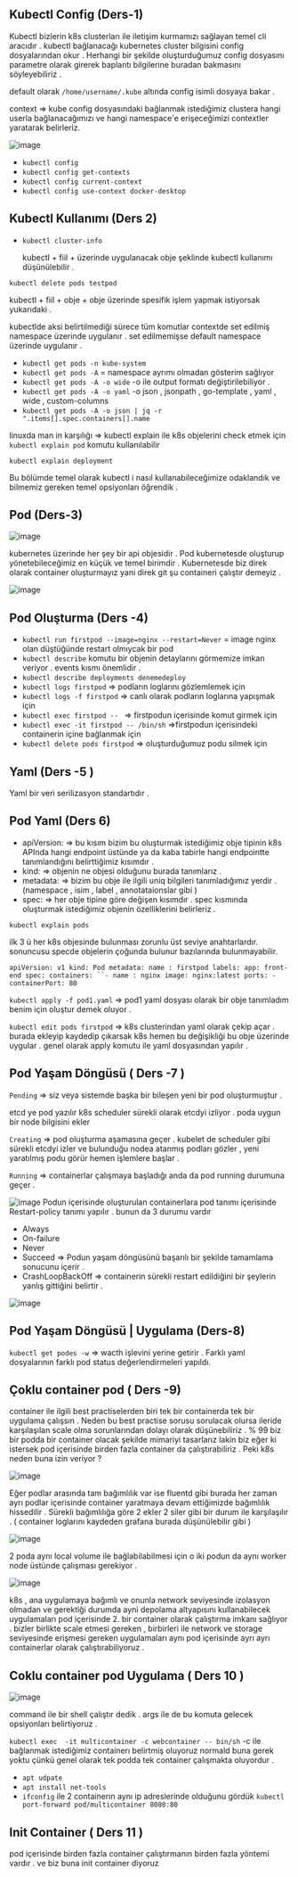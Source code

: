 ## Kubectl Config (Ders-1)
Kubectl bizlerin k8s clusterları ile iletişim kurmamızı sağlayan temel cli aracıdır .
kubectl bağlanacağı kubernetes cluster bilgisini config dosyalarından okur . Herhangi bir şekilde oluşturduğumuz config dosyasını parametre olarak girerek baplantı bilgilerine buradan bakmasını söyleyebiliriz .

default olarak `/home/username/.kube` altında config isimli dosyaya bakar .

context => kube config dosyasındaki bağlanmak istediğimiz clustera hangi userla bağlanacağımızı ve hangi namespace'e erişeceğimizi contextler yaratarak belirleriz.

![image](https://user-images.githubusercontent.com/74687192/156349464-0faaabd4-5317-4d1b-8521-ff29c49fd2db.png)


- `kubectl config` 
- `kubectl config get-contexts`
- `kubectl config current-context`
- `kubectl config use-context docker-desktop`


## Kubectl Kullanımı (Ders 2)

- `kubectl cluster-info`
 
  kubectl + fiil + üzerinde uygulanacak obje şeklinde kubectl kullanımı düşünülebilir .
  
 `kubectl delete pods testpod`
 
 kubectl + fiil + obje + obje üzerinde spesifik işlem yapmak istiyorsak yukarıdaki .
 
 kubectlde aksi belirtilmediği sürece tüm komutlar contextde set edilmiş namespace üzerinde uygulanır .
 set edilmemişse default namespace üzerinde uygulanır .
 
- `kubectl get pods -n kube-system`
- `kubectl get pods -A` = namespace ayrımı olmadan gösterim sağlıyor
- `kubectl get pods -A -o wide` -o ile output formatı değiştirilebiliyor .
- `kubectl get pods -A -o yaml` -o json , jsonpath , go-template , yaml , wide , custom-columns 
- `kubectl get pods -A -o json | jq -r ".items[].spec.containers[].name`

linuxda man in karşılığı => kubectl explain ile k8s objelerini check etmek için `kubectl explain pod` komutu kullanılabilir

`kubectl explain deployment`

Bu bölümde temel olarak kubectl i nasıl kullanabileceğimize odaklandık ve bilmemiz gereken temel opsiyonları öğrendik .
 

## Pod (Ders-3)


![image](https://user-images.githubusercontent.com/74687192/156416447-f7eda80d-6174-4a38-8ae1-668a166ed909.png)
 
 kubernetes üzerinde her şey bir api objesidir . Pod kubernetesde oluşturup yönetebileceğimiz en küçük ve temel birimdir . Kubernetesde biz direk olarak container oluşturmayız yani direk git şu containeri çalıştır demeyiz .
 
 
![image](https://user-images.githubusercontent.com/74687192/156417297-05824dcb-6f2e-4e86-b397-ad4ded6a0113.png)

## Pod Oluşturma (Ders -4)

- `kubectl run firstpod --image=nginx --restart=Never` = image nginx olan düştüğünde restart olmıycak bir pod
- `kubectl describe` komutu bir objenin detaylarını görmemize imkan veriyor . events kısmı önemlidir .
- `kubectl describe deployments denemedeploy` 
- `kubectl logs firstpod` => podların loglarını gözlemlemek için
- `kubectl logs -f firstpod` => canlı olarak podların loglarına yapışmak için
- `kubectl exec firstpod -- ` => firstpodun içerisinde komut girmek için 
- `kubectl exec -it firstpod -- /bin/sh` =>firstpodun içerisindeki containerin içine bağlanmak için 
- `kubectl delete pods firstpod` => oluşturduğumuz podu silmek için 


## Yaml (Ders -5 )
Yaml bir veri serilizasyon standartıdır .

## Pod Yaml (Ders 6)
 
- apiVersion: => bu kısım bizim bu oluşturmak istediğimiz obje tipinin k8s APInda hangi endpoint üstünde ya da kaba tabirle hangi endpointte tanımlandığını belirttiğimiz kısımdır .
- kind:  => objenin ne objesi olduğunu burada tanımlarız .
- metadata: => bizim bu obje ile ilgili uniq bilgileri tanımladığımız yerdir .(namespace , isim , label , annotataionslar gibi )
- spec: => her obje tipine göre değişen kısımdır . spec kısmında oluşturmak istediğimiz objenin özelliklerini belirleriz .

`kubectl explain pods`

ilk 3 ü her k8s objesinde bulunması zorunlu üst seviye anahtarlardır.
sonuncusu specde objelerin çoğunda bulunur bazılarında bulunmayabilir.

`apiVersion: v1
kind: Pod
metadata:
  name : firstpod
  labels:
    app: front-end
spec:
  containers:
  ``- name : nginx
    image: nginx:latest
    ports:
    - containerPort: 80`


`kubectl apply -f pod1.yaml` => pod1 yaml dosyası olarak bir obje tanımladım benim için oluştur demek oluyor .

`kubectl edit pods firstpod` => k8s clusterindan yaml olarak çekip açar . burada ekleyip kaydedip çıkarsak k8s hemen bu değişikliği bu obje üzerinde uygular .
genel olarak apply komutu ile yaml dosyasından yapılır .

## Pod Yaşam Döngüsü ( Ders -7 )

`Pending` => siz veya sistemde başka bir bileşen yeni bir pod oluşturmuştur .

etcd ye pod yazılır
k8s scheduler sürekli olarak etcdyi izliyor . poda uygun bir node bilgisini ekler 

`Creating` => pod oluşturma aşamasına geçer .
kubelet de scheduler gibi sürekli etcdyi izler ve bulunduğu nodea atanmış podları gözler , yeni yaratılmış podu görür hemen işlemlere başlar .

`Running` => containerlar çalışmaya başladığı anda da pod running durumuna geçer .

![image](https://user-images.githubusercontent.com/74687192/156436478-9f8bd96e-023c-4b48-9358-b33b4b143202.png)
Podun içerisinde oluşturulan containerlara pod tanımı içerisinde Restart-policy tanımı yapılır . bunun da 3 durumu vardır 

- Always
- On-failure
- Never
- Succeed => Podun yaşam döngüsünü başarılı bir şekilde tamamlama sonucunu içerir .
- CrashLoopBackOff => containerin sürekli restart edildiğini bir şeylerin yanlış gittiğini belirtir .

![image](https://user-images.githubusercontent.com/74687192/156445594-8632def0-65fc-4162-bd0d-0d8563502754.png)

## Pod Yaşam Döngüsü | Uygulama (Ders-8)

`kubectl get podes -w` => wacth işlevini yerine getirir .
Farklı yaml dosyalarının farklı pod status değerlendirmeleri yapıldı.

## Çoklu container pod ( Ders -9)

container ile ilgili best practiselerden biri tek bir containerda tek bir uygulama çalışsın . Neden bu best practise sorusu sorulacak olursa ileride karşılaşılan scale olma sorunlarından dolayı olarak düşünebiliriz . % 99 biz bir podda bir container olacak şekilde mimariyi tasarlarız lakin biz eğer ki istersek pod içerisinde birden fazla container da çalıştırabiliriz . Peki k8s neden buna izin veriyor ? 

![image](https://user-images.githubusercontent.com/74687192/157220350-16b3c154-4e61-4ab4-b730-2a5b6046baac.png)
 
Eğer podlar arasında tam bağımlılık var ise fluentd gibi burada her zaman ayrı podlar içerisinde container yaratmaya devam ettiğimizde bağımlılık hissedilir . Sürekli bağımlılığa göre 2 ekler 2 siler gibi bir durum ile karşılaşılır . ( container loglarını kaydeden grafana burada düşünülebilir gibi ) 

![image](https://user-images.githubusercontent.com/74687192/157222002-bb26c379-968a-4b50-82ab-75b3fb37a0dd.png)

2 poda aynı local volume ile bağlabilabilmesi için o iki podun da aynı worker node üstünde çalışması gerekiyor .

![image](https://user-images.githubusercontent.com/74687192/157224127-1ac423a0-56e3-4a17-8759-6c12a62294dc.png)


k8s , ana uygulamaya bağımlı ve onunla network seviyesinde izolasyon olmadan ve gerektiği durumda ayni depolama altyapısını kullanabilecek uygulamaları pod içerisinde 2. bir container olarak çalıştırma imkanı sağlıyor . bizler birlikte scale etmesi gereken , birbirleri ile network ve storage seviyesinde erişmesi gereken uygulamaları aynı pod içerisinde ayrı ayrı containerlar olarak çalıştırabiliyoruz .

## Coklu container pod Uygulama ( Ders 10 ) 

![image](https://user-images.githubusercontent.com/74687192/157227091-204654ef-65b0-41c5-add8-b34718869301.png)

command ile bir shell çalıştır dedik . args ile de bu komuta gelecek opsiyonları belirtiyoruz .

`kubectl exec  -it multicontainer -c webcontainer -- bin/sh`
-c ile bağlanmak istediğimiz containerı belirtmiş oluyoruz normald buna gerek yoktu çünkü genel olarak tek podda tek container çalışmakta oluyordur .

- `apt udpate`
- `apt install net-tools`
- `ifconfig` ile 2 containerın aynı ip adreslerinde olduğunu gördük
`kubectl port-forward pod/multicontainer 8080:80`

## Init Container ( Ders 11 )
pod içerisinde birden fazla container çalıştırmanın birden fazla yöntemi vardır . ve biz buna init container diyoruz 
